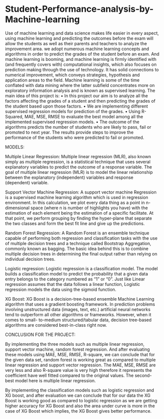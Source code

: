 # Student-Performance-analysis-by-Machine-learning
Use of machine learning and data science makes life easier in every aspect, using machine learning and predicting the outcomes before the exam will allow the students as well as their parents and teachers to analyze the improvement area. we adopt numerous machine learning concepts and algorithms in order to predict the grades of the student before an exam. And machine learning is booming, and machine learning is firmly identified with (and frequently covers with) computational insights, which also focuses on prediction making through the use of technology. It has solid connections to numerical improvement, which conveys strategies, hypothesis and application areas to the field. Machine learning is some of the time conflated with data mining where the latter subfield concentrates more on exploratory information analysis and is known as supervised learning.
The main idea of this project is:
• In this project our aim is to analyze all the factors affecting the grades of a student and then predicting the grades of the student based upon those factors.
• We are implementing different supervised regression models for prediction of the grades.
• Using R-Squared, MAE, MSE, RMSE to evaluate the best model among all the
implemented supervised regression models.
• The outcome of the algorithms predicts the number of students who are likely to pass,
fail or promoted to next year. The results provide steps to improve the performance of the students who were predicted to fail or promoted.


MODELS:

Multiple Linear Regression: Multiple linear regression (MLR), also known simply as multiple regression, is a statistical technique that uses several explanatory variables to predict the outcome of a response variable. The goal of multiple linear regression (MLR) is to model the linear relationship between the explanatory (independent) variables and response (dependent) variable.

Support Vector Machine Regression: A support vector machine Regression is a supervised machine learning algorithm which is used in regression environment. In this calculation, we plot every data thing as a point in n- dimensional space (where n is number of highlights you have) with the estimation of each element being the estimation of a specific facilitate. At that point, we perform grouping by finding the hyper-plane that separate the two classes and form the best fit line and give up the predictions.

Random Forest Regression: A Random Forest is an ensemble technique capable of performing both regression and classification tasks with the use of multiple decision trees and a technique called Bootstrap Aggregation, commonly known as bagging. The basic idea behind this is to combine multiple decision trees in determining the final output rather than relying on individual decision trees.

Logistic regression: Logistic regression is a classification model. The model builds a classification model to predict the probability that a given data entry belongs to the category numbered as “1” or “0”. Just like Linear regression assumes that the data follows a linear function, Logistic regression models the data using the sigmoid function.

XG Boost: XG Boost is a decision-tree-based ensemble Machine Learning algorithm that uses a gradient boosting framework. In prediction problems involving unstructured data (images, text, etc.) artificial neural networks tend to outperform all other algorithms or frameworks. However, when it comes to small- to-medium structured/tabular data, decision tree-based algorithms are considered best-in-class right now.

CONCLUSION FOR THE PROJECT:

By implementing the three models such as multiple linear regression, support vector machine, random forest regression. And after evaluating these models using MAE, MSE, RMSE, R-square, we can conclude that for the given data set, random forest is working great as compared to multiple linear regression and support vector regression. The MAE, MSE, RMSE are very less and also R-square value is very high therefore it represents the coefficient have well fitted compared to the original values. The second- best model here is multiple linear regression.

By implementing the classification models such as logistic regression and XG boost, and after evaluation we can conclude that for our data the XG Boost is working good as compared to logistic regression as we are getting higher accuracy for XG Boost and also the area under curve is more in the case of XG Boost which implies, the XG Boost gives better performance.


